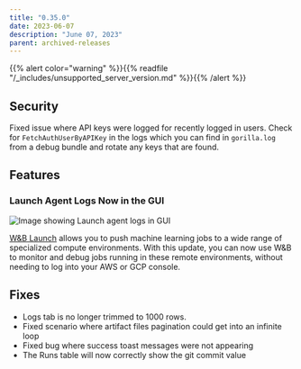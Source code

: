 ```yaml
---
title: "0.35.0"
date: 2023-06-07
description: "June 07, 2023"
parent: archived-releases
---
```


{{% alert color="warning" %}}{{% readfile "/_includes/unsupported_server_version.md" %}}{{% /alert %}}

## Security

Fixed issue where API keys were logged for recently logged in users. Check for `FetchAuthUserByAPIKey` in the logs which you can find in `gorilla.log` from a debug bundle and rotate any keys that are found.

## Features

### Launch Agent Logs Now in the GUI

![Image showing Launch agent logs in GUI](https://github.com/wandb/server/assets/97066933/9d68dc0d-54c9-4024-a108-ffb5a1500fa8)

[W&B Launch](https://docs.wandb.ai/guides/launch) allows you to push machine learning jobs to a wide range of specialized compute environments.  With this update, you can now use W&B to monitor and debug jobs running in these remote environments, without needing to log into your AWS or GCP console.

## Fixes

- Logs tab is no longer trimmed to 1000 rows.
- Fixed scenario where artifact files pagination could get into an infinite loop
- Fixed bug where success toast messages were not appearing
- The Runs table will now correctly show the git commit value

